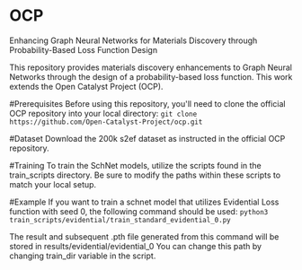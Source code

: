 # OCP
Enhancing Graph Neural Networks for Materials Discovery  through Probability-Based Loss Function Design

This repository provides materials discovery enhancements to Graph Neural Networks through the design of a probability-based loss function. This work extends the Open Catalyst Project (OCP).

#Prerequisites
Before using this repository, you'll need to clone the official OCP repository into your local directory:
`git clone https://github.com/Open-Catalyst-Project/ocp.git`

#Dataset
Download the 200k s2ef dataset as instructed in the official OCP repository.

#Training
To train the SchNet models, utilize the scripts found in the train_scripts directory. Be sure to modify the paths within these scripts to match your local setup.

#Example 
If you want to train a schnet model that utilizes Evidential Loss function with seed 0, the following command should be used:
`python3 train_scripts/evidential/train_standard_evidential_0.py`

The result and subsequent .pth file generated from this command will be stored in results/evidential/evidential_0 
You can change this path by changing train_dir variable in the script.
